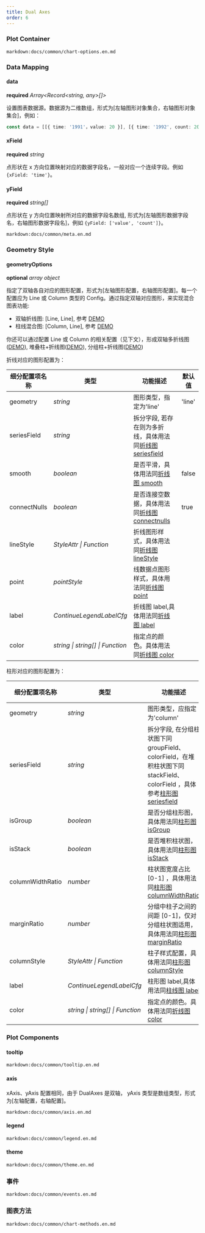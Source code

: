 ```yaml
---
title: Dual Axes
order: 6
---
```


### Plot Container

`markdown:docs/common/chart-options.en.md`

### Data Mapping

#### data

<description>**required** _Array<Record<string, any>[]>_</description>

设置图表数据源。数据源为二维数组，形式为[左轴图形对象集合，右轴图形对象集合]，例如：

```ts
const data = [[{ time: '1991'，value: 20 }], [{ time: '1992', count: 20 }]];
```

#### xField 

<description>**required** _string_</description>

点形状在 x 方向位置映射对应的数据字段名，一般对应一个连续字段。例如`{xField: 'time'}`。

#### yField 

<description>**required** _string[]_</description>

点形状在 y 方向位置映射所对应的数据字段名数组, 形式为[左轴图形数据字段名，右轴图形数据字段名]，例如 `{yField: ['value', 'count']}`。

`markdown:docs/common/meta.en.md`

### Geometry Style

#### geometryOptions

<description>**optional** _array object_</description>

指定了双轴各自对应的图形配置，形式为[左轴图形配置，右轴图形配置]。每一个配置应为 Line 或 Column 类型的 Config。通过指定双轴对应图形，来实现混合图表功能: 
- 双轴折线图: [Line, Line], 参考 [DEMO](../../../examples/dual-axes/dual-line)
- 柱线混合图: [Column, Line], 参考 [DEMO](http://localhost:8080/zh/examples/dual-axes/column-line)

你还可以通过配置 Line 或 Column 的相关配置（见下文），形成双轴多折线图([DEMO](../../../examples/dual-axes/dual-line#dual-multi-line)), 堆叠柱+折线图([DEMO](../../../examples/dual-axes/stacked-column-line)), 分组柱+折线图([DEMO](../../../examples/dual-axes/grouped-column-line))

折线对应的图形配置为：

| 细分配置项名称 | 类型                              | 功能描述                                         | 默认值 |
| -----------  | -------------------------------- | ----------------------------------------------- | ------ |
| geometry     | _string_                         | 图形类型，指定为'line'                             | 'line' |
| seriesField  | _string_                         | 拆分字段, 若存在则为多折线，具体用法同[折线图 seriesfield](./line#seriesfield)         |
| smooth       | _boolean_                        | 是否平滑，具体用法同[折线图 smooth](./line#smooth)    | false |
| connectNulls | _boolean_                        | 是否连接空数据，具体用法同[折线图 connectnulls](./line#connectnulls)  | true |
| lineStyle    | _StyleAttr \| Function_          | 折线图形样式，具体用法同[折线图  lineStyle](./line#linestyle)  |  |
| point        | _pointStyle_                     | 线数据点图形样式，具体用法同[折线图  point](./line#point)  |  |
| label        | _ContinueLegendLabelCfg_         | 折线图 label,具体用法同[折线图 label](./line#label) |
| color        | _string \| string[] \| Function_ | 指定点的颜色。具体用法同[折线图 color](./line#color) |

柱形对应的图形配置为：

| 细分配置项名称 | 类型                              | 功能描述                                         | 默认值 |
| -----------  | -------------------------------- | ----------------------------------------------- | ------ |
| geometry     | _string_                         | 图形类型，应指定为'column'                         |  |
| seriesField  | _string_                         | 拆分字段, 在分组柱状图下同 groupField、colorField，在堆积柱状图下同 stackField、colorField ，具体参考[柱形图 seriesfield](./column#seriesfield)         |
| isGroup       | _boolean_                        | 是否分组柱形图，具体用法同[柱形图 isGroup](./column#isgroup)    | false |
| isStack       | _boolean_                        | 是否堆积柱状图，具体用法同[柱形图 isStack](./column#isstack)    | false |
| columnWidthRatio | _number_                        | 柱状图宽度占比 [0-1] ，具体用法同[柱形图 columnWidthRatio](./column#columnwidthratio)  |  |
| marginRatio | _number_                        | 分组中柱子之间的间距 [0-1]，仅对分组柱状图适用，具体用法同[柱形图 marginRatio](./column#marginratio)  |  |
| columnStyle | _StyleAttr \| Function_                        |  柱子样式配置，具体用法同[柱形图 columnStyle](./column#columnstyle)  |  |
| label        | _ContinueLegendLabelCfg_         | 柱形图 label,具体用法同[柱线图 label](./column#label) |
| color        | _string \| string[] \| Function_ | 指定点的颜色。具体用法同[折线图 color](./column#color) |

### Plot Components

#### tooltip

`markdown:docs/common/tooltip.en.md`

#### axis

xAxis、yAxis 配置相同，由于 DualAxes 是双轴， yAxis 类型是数组类型，形式为[左轴配置，右轴配置]。

`markdown:docs/common/axis.en.md`

#### legend

`markdown:docs/common/legend.en.md`

#### theme

`markdown:docs/common/theme.en.md`

### 事件

`markdown:docs/common/events.en.md`

### 图表方法

`markdown:docs/common/chart-methods.en.md`


